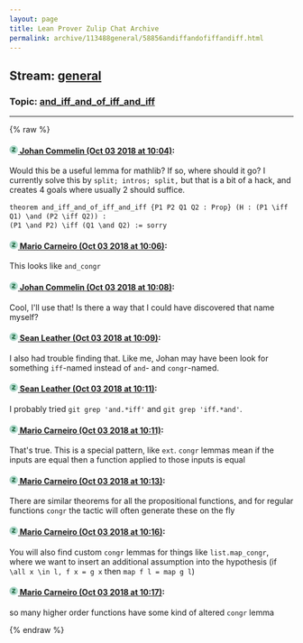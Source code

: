 ```yaml
---
layout: page
title: Lean Prover Zulip Chat Archive 
permalink: archive/113488general/58856andiffandofiffandiff.html
---
```


## Stream: [general](index.html)
### Topic: [and_iff_and_of_iff_and_iff](58856andiffandofiffandiff.html)

---


{% raw %}
#### [![Click to go to Zulip](../../assets/img/zulip2.png) Johan Commelin (Oct 03 2018 at 10:04)](https://leanprover.zulipchat.com/#narrow/stream/113488-general/topic/and_iff_and_of_iff_and_iff/near/135087802):
Would this be a useful lemma for mathlib? If so, where should it go? I currently solve this by `split; intros; split,` but that is a bit of a hack, and creates 4 goals where usually 2 should suffice.
```lean
theorem and_iff_and_of_iff_and_iff {P1 P2 Q1 Q2 : Prop} (H : (P1 \iff Q1) \and (P2 \iff Q2)) :
(P1 \and P2) \iff (Q1 \and Q2) := sorry
```

#### [![Click to go to Zulip](../../assets/img/zulip2.png) Mario Carneiro (Oct 03 2018 at 10:06)](https://leanprover.zulipchat.com/#narrow/stream/113488-general/topic/and_iff_and_of_iff_and_iff/near/135087872):
This looks like `and_congr`

#### [![Click to go to Zulip](../../assets/img/zulip2.png) Johan Commelin (Oct 03 2018 at 10:08)](https://leanprover.zulipchat.com/#narrow/stream/113488-general/topic/and_iff_and_of_iff_and_iff/near/135087981):
Cool, I'll use that! Is there a way that I could have discovered that name myself?

#### [![Click to go to Zulip](../../assets/img/zulip2.png) Sean Leather (Oct 03 2018 at 10:09)](https://leanprover.zulipchat.com/#narrow/stream/113488-general/topic/and_iff_and_of_iff_and_iff/near/135088008):
I also had trouble finding that. Like me, Johan may have been look for something `iff`-named instead of `and`- and `congr`-named.

#### [![Click to go to Zulip](../../assets/img/zulip2.png) Sean Leather (Oct 03 2018 at 10:11)](https://leanprover.zulipchat.com/#narrow/stream/113488-general/topic/and_iff_and_of_iff_and_iff/near/135088104):
I probably tried `git grep 'and.*iff'` and `git grep 'iff.*and'`.

#### [![Click to go to Zulip](../../assets/img/zulip2.png) Mario Carneiro (Oct 03 2018 at 10:11)](https://leanprover.zulipchat.com/#narrow/stream/113488-general/topic/and_iff_and_of_iff_and_iff/near/135088105):
That's true. This is a special pattern, like `ext`. `congr` lemmas mean if the inputs are equal then a function applied to those inputs is equal

#### [![Click to go to Zulip](../../assets/img/zulip2.png) Mario Carneiro (Oct 03 2018 at 10:13)](https://leanprover.zulipchat.com/#narrow/stream/113488-general/topic/and_iff_and_of_iff_and_iff/near/135088176):
There are similar theorems for all the propositional functions, and for regular functions `congr` the tactic will often generate these on the fly

#### [![Click to go to Zulip](../../assets/img/zulip2.png) Mario Carneiro (Oct 03 2018 at 10:16)](https://leanprover.zulipchat.com/#narrow/stream/113488-general/topic/and_iff_and_of_iff_and_iff/near/135088308):
You will also find custom `congr` lemmas for things like `list.map_congr`, where we want to insert an additional assumption into the hypothesis (if `\all x \in l, f x = g x` then `map f l = map g l`)

#### [![Click to go to Zulip](../../assets/img/zulip2.png) Mario Carneiro (Oct 03 2018 at 10:17)](https://leanprover.zulipchat.com/#narrow/stream/113488-general/topic/and_iff_and_of_iff_and_iff/near/135088324):
so many higher order functions have some kind of altered `congr` lemma


{% endraw %}
